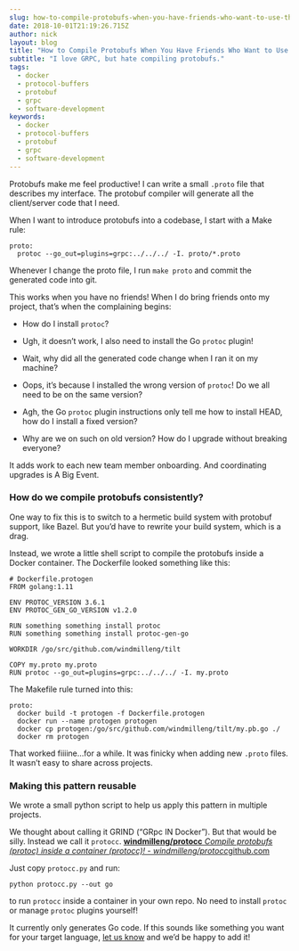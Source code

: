 ```yaml
---
slug: how-to-compile-protobufs-when-you-have-friends-who-want-to-use-them-too
date: 2018-10-01T21:19:26.715Z
author: nick
layout: blog
title: "How to Compile Protobufs When You Have Friends Who Want to Use Them Too"
subtitle: "I love GRPC, but hate compiling protobufs."
tags:
  - docker
  - protocol-buffers
  - protobuf
  - grpc
  - software-development
keywords:
  - docker
  - protocol-buffers
  - protobuf
  - grpc
  - software-development
---
```


Protobufs make me feel productive! I can write a small `.proto` file that describes my interface. The protobuf compiler will generate all the client/server code that I need.

When I want to introduce protobufs into a codebase, I start with a Make rule:

```
proto:
  protoc --go_out=plugins=grpc:../../../ -I. proto/*.proto
```


Whenever I change the proto file, I run `make proto` and commit the generated code into git.

This works when you have no friends! When I do bring friends onto my project, that’s when the complaining begins:

* How do I install `protoc`?

* Ugh, it doesn’t work, I also need to install the Go `protoc` plugin!

* Wait, why did all the generated code change when I ran it on my machine?

* Oops, it’s because I installed the wrong version of `protoc`! Do we all need to be on the same version?

* Agh, the Go `protoc` plugin instructions only tell me how to install HEAD, how do I install a fixed version?

* Why are we on such on old version? How do I upgrade without breaking everyone?

It adds work to each new team member onboarding. And coordinating upgrades is A Big Event.

### How do we compile protobufs consistently?

One way to fix this is to switch to a hermetic build system with protobuf support, like Bazel. But you’d have to rewrite your build system, which is a drag.

Instead, we wrote a little shell script to compile the protobufs inside a Docker container. The Dockerfile looked something like this:

```
# Dockerfile.protogen
FROM golang:1.11

ENV PROTOC_VERSION 3.6.1
ENV PROTOC_GEN_GO_VERSION v1.2.0

RUN something something install protoc
RUN something something install protoc-gen-go

WORKDIR /go/src/github.com/windmilleng/tilt

COPY my.proto my.proto
RUN protoc --go_out=plugins=grpc:../../../ -I. my.proto
```


The Makefile rule turned into this:

```
proto:
  docker build -t protogen -f Dockerfile.protogen
  docker run --name protogen protogen
  docker cp protogen:/go/src/github.com/windmilleng/tilt/my.pb.go ./
  docker rm protogen
```


That worked fiiiine…for a while. It was finicky when adding new `.proto` files. It wasn’t easy to share across projects.

### Making this pattern reusable

We wrote a small python script to help us apply this pattern in multiple projects.

We thought about calling it GRIND (“GRpc IN Docker”). But that would be silly. Instead we call it `protocc`.
[**windmilleng/protocc**
*Compile protobufs (protoc) inside a container (protocc)! - windmilleng/protocc*github.com](https://github.com/windmilleng/protocc)

Just copy `protocc.py` and run:

```
python protocc.py --out go
```


to run `protocc` inside a container in your own repo. No need to install `protoc` or manage `protoc` plugins yourself!

It currently only generates Go code. If this sounds like something you want for your target language, [let us know](https://github.com/windmilleng/protocc/issues) and we’d be happy to add it!

